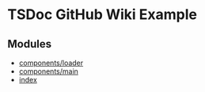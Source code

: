 # TSDoc GitHub Wiki Example

## Modules

- [components/loader](../wiki/components.loader)
- [components/main](../wiki/components.main)
- [index](../wiki/index)
